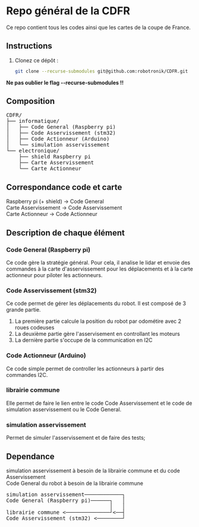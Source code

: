 # Repo général de la CDFR

Ce repo contient tous les codes ainsi que les cartes de la coupe de France.

## Instructions

1. Clonez ce dépôt :
   ```bash
   git clone --recurse-submodules git@github.com:robotronik/CDFR.git
   ```

**Ne pas oublier le flag --recurse-submodules !!**


## Composition

<pre>
CDFR/
├── informatique/
│   ├── Code General (Raspberry pi)
│   ├── Code Asservissement (stm32)
│   ├── Code Actionneur (Arduino)
│   └── simulation asservissement
└── electronique/
    ├── shield Raspberry pi
    ├── Carte Asservissement
    └── Carte Actionneur
</pre>


## Correspondance code et carte

Raspberry pi (+ shield) -> Code General  
Carte Asservissement -> Code Asservissement  
Carte Actionneur -> Code Actionneur   

## Description de chaque élément

### Code General (Raspberry pi)

Ce code gère la stratégie général. Pour cela, il analise le lidar et envoie des commandes à la carte d'asservissement pour les déplacements et à la carte actionneur pour piloter les actionneurs. 

### Code Asservissement (stm32)

Ce code permet de gérer les déplacements du robot. Il est composé de 3 grande partie.  
1. La première partie calcule la position du robot par odométire avec 2 roues codeuses
2. La deuxième partie gère l'asservisement en controllant les moteurs
3. La dernière partie s'occupe de la communication en I2C

### Code Actionneur (Arduino)

Ce code simple permet de controller les actionneurs à partir des commandes I2C.

### librairie commune

Elle permet de faire le lien entre le code Code Asservissement et le code de simulation asservissement ou le Code General.

### simulation asservissement

Permet de simuler l'asservissement et de faire des tests;

## Dependance

simulation asservissement à besoin de la librairie commune et du code Asservissement  
Code General du robot à besoin de la librairie commune

<pre>
simulation asservissement────────────┐
Code General (Raspberry pi)──────┐   │
                                 │   │
librairie commune <──────────────┘<──┤
Code Asservissement (stm32) <────────┘

</pre>
